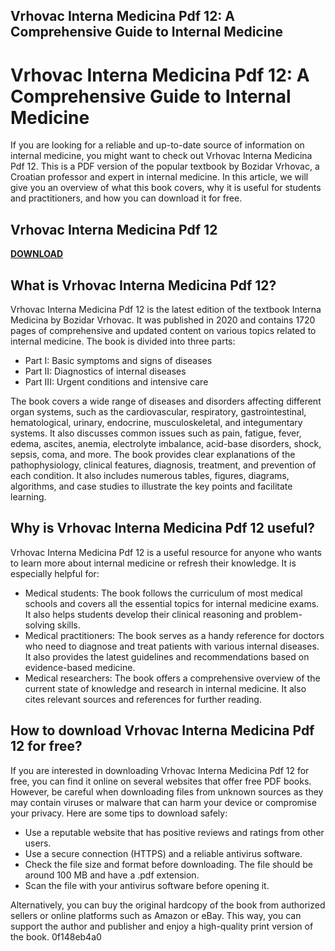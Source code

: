 ## Vrhovac Interna Medicina Pdf 12: A Comprehensive Guide to Internal Medicine

  
# Vrhovac Interna Medicina Pdf 12: A Comprehensive Guide to Internal Medicine
 
If you are looking for a reliable and up-to-date source of information on internal medicine, you might want to check out Vrhovac Interna Medicina Pdf 12. This is a PDF version of the popular textbook by Bozidar Vrhovac, a Croatian professor and expert in internal medicine. In this article, we will give you an overview of what this book covers, why it is useful for students and practitioners, and how you can download it for free.
 
## Vrhovac Interna Medicina Pdf 12


[**DOWNLOAD**](https://www.google.com/url?q=https%3A%2F%2Fssurll.com%2F2tKCxM&sa=D&sntz=1&usg=AOvVaw08WPohpt0ZxkCAYEhfi2PX)

 
## What is Vrhovac Interna Medicina Pdf 12?
 
Vrhovac Interna Medicina Pdf 12 is the latest edition of the textbook Interna Medicina by Bozidar Vrhovac. It was published in 2020 and contains 1720 pages of comprehensive and updated content on various topics related to internal medicine. The book is divided into three parts:
 
- Part I: Basic symptoms and signs of diseases
- Part II: Diagnostics of internal diseases
- Part III: Urgent conditions and intensive care

The book covers a wide range of diseases and disorders affecting different organ systems, such as the cardiovascular, respiratory, gastrointestinal, hematological, urinary, endocrine, musculoskeletal, and integumentary systems. It also discusses common issues such as pain, fatigue, fever, edema, ascites, anemia, electrolyte imbalance, acid-base disorders, shock, sepsis, coma, and more. The book provides clear explanations of the pathophysiology, clinical features, diagnosis, treatment, and prevention of each condition. It also includes numerous tables, figures, diagrams, algorithms, and case studies to illustrate the key points and facilitate learning.
 
## Why is Vrhovac Interna Medicina Pdf 12 useful?
 
Vrhovac Interna Medicina Pdf 12 is a useful resource for anyone who wants to learn more about internal medicine or refresh their knowledge. It is especially helpful for:

- Medical students: The book follows the curriculum of most medical schools and covers all the essential topics for internal medicine exams. It also helps students develop their clinical reasoning and problem-solving skills.
- Medical practitioners: The book serves as a handy reference for doctors who need to diagnose and treat patients with various internal diseases. It also provides the latest guidelines and recommendations based on evidence-based medicine.
- Medical researchers: The book offers a comprehensive overview of the current state of knowledge and research in internal medicine. It also cites relevant sources and references for further reading.

## How to download Vrhovac Interna Medicina Pdf 12 for free?
 
If you are interested in downloading Vrhovac Interna Medicina Pdf 12 for free, you can find it online on several websites that offer free PDF books. However, be careful when downloading files from unknown sources as they may contain viruses or malware that can harm your device or compromise your privacy. Here are some tips to download safely:

- Use a reputable website that has positive reviews and ratings from other users.
- Use a secure connection (HTTPS) and a reliable antivirus software.
- Check the file size and format before downloading. The file should be around 100 MB and have a .pdf extension.
- Scan the file with your antivirus software before opening it.

Alternatively, you can buy the original hardcopy of the book from authorized sellers or online platforms such as Amazon or eBay. This way, you can support the author and publisher and enjoy a high-quality print version of the book.
 0f148eb4a0
